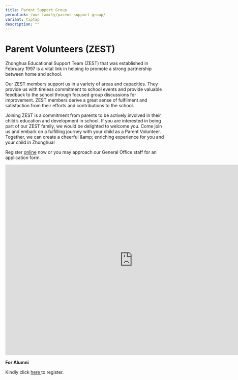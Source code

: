 ```yaml
---
title: Parent Support Group
permalink: /our-family/parent-support-group/
variant: tiptap
description: ""
---
```

<h1><strong>Parent Volunteers (ZEST)</strong></h1>
<p>Zhonghua Educational Support Team (ZEST) that was established in February
1997 is a vital link in helping to promote a strong partnership between
home and school.</p>
<p>Our ZEST members support us in a variety of areas and capacities. They
provide us with tireless commitment to school events and provide valuable
feedback to the school through focused group discussions for improvement.
ZEST members derive a great sense of fulfilment and satisfaction from their
efforts and contributions to the school.</p>
<p>Joining ZEST is a commitment from parents to be actively involved in their
child’s education and development in school. If you are interested in being
part of our ZEST family, we would be delighted to welcome you. Come join
us and embark on a fulfilling journey with your child as a Parent Volunteer.
Together, we can create a cheerful &amp;amp; enriching experience for you
and your child in Zhonghua!</p>
<p>Register <a href="https://form.gov.sg/63f724efcc10f10013996ea6" rel="noopener nofollow" target="_blank">online</a> now
or you may approach our General Office staff for an application form.</p>
<div class="iframe-wrapper">
<iframe height="600" width="800" allowfullscreen="true" frameborder="0" src="https://www.youtube.com/embed/bzS-0BK4MaU"></iframe>
</div>
<p><strong>For Alumni</strong>
</p>
<p>Kindly click <a href="https://go.gov.sg/zpsalumni" rel="noopener nofollow" target="_blank">here </a>to
register.</p>